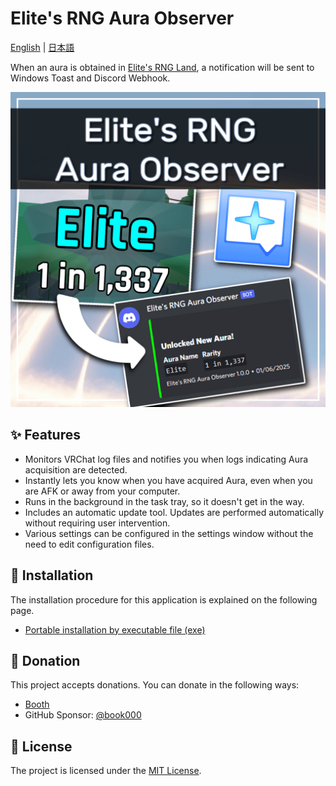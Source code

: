 # Elite's RNG Aura Observer

[English](README.md) | [日本語](README-ja.md)

When an aura is obtained in [Elite's RNG Land](https://vrchat.com/home/world/wrld_50a4de63-927a-4d7e-b322-13d715176ef1), a notification will be sent to Windows Toast and Discord Webhook.

![thumbnail](docs/assets/thumbnail.png)

## ✨ Features

- Monitors VRChat log files and notifies you when logs indicating Aura acquisition are detected.
- Instantly lets you know when you have acquired Aura, even when you are AFK or away from your computer.
- Runs in the background in the task tray, so it doesn't get in the way.
- Includes an automatic update tool. Updates are performed automatically without requiring user intervention.
- Various settings can be configured in the settings window without the need to edit configuration files.

## 🚀 Installation

The installation procedure for this application is explained on the following page.

- [Portable installation by executable file (exe)](docs/en/installation/portable-install.md)

## 🎁 Donation

This project accepts donations. You can donate in the following ways:

- [Booth](https://tomachi.booth.pm/items/6969815)
- GitHub Sponsor: [@book000](https://github.com/sponsors/book000)

## 📑 License

The project is licensed under the [MIT License](LICENSE).
